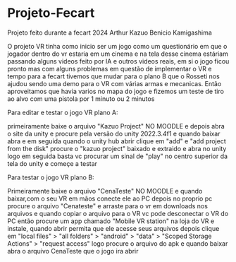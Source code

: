 # Projeto-Fecart
Projeto feito durante a fecart 2024
Arthur Kazuo Benicio Kamigashima

O projeto VR tinha como inicio ser um jogo como um questionário em que o jogador dentro do vr estaria em um cinema e na tela desse cinema estáriam passando alguns videos feito por IA
e outros videos reais, em si o jogo ficou pronto mas com alguns problemas em questão de implementar o VR e tempo para a fecart tivemos que mudar para o plano B que o Rosseti nos ajudou
sendo uma demo para o VR com várias armas e mecanicas. Então aproveitamos que havia varios no mapa do jogo e fizemos um teste de tiro ao alvo com uma pistola por 1 minuto ou 2 minutos

Para editar e testar o jogo VR plano A:

primeiramente baixe o arquivo "Kazuo Project" NO MOODLE e depois abra o site da unity e procure pela versão do unity 2022.3.4f1 e quando baixar abra e em seguida quando o unity hub abrir clique em "add" e "add project from the disk"
procure o "kazuo project" baixado e extraido e abra no unity logo em seguida basta vc procurar um sinal de "play" no centro superior da tela do unity e começe a testar

Para testar o jogo VR plano B:

Primeiramente baixe o arquivo "CenaTeste" NO MOODLE e quando baixar,com o seu VR em mãos conecte ele ao PC depois no proprio pc procure o arquivo "Cenateste" e arraste para o vr em downloads nos arquivos e quando copiar o arquivo para o VR vc pode desconectar o VR do PC então procure um app chamado "Mobile VR station" na loja do VR e instale, quando abrir permita que ele acesse seus arquivos depois clique em "local files" > "all folders" > "android" > "data" > "Scoped Storage Actions" > "request access" logo procure o arquivo do apk e quando baixar abra o arquivo CenaTeste que o jogo ira abrir
